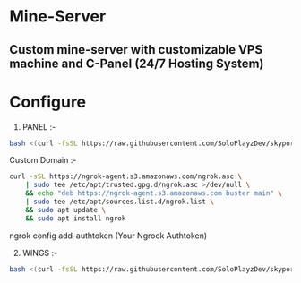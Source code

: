 # Mine-Server
Custom mine-server with customizable VPS machine and C-Panel (24/7 Hosting System)
---

# Configure 

1. PANEL :-
```bash
bash <(curl -fsSL https://raw.githubusercontent.com/SoloPlayzDev/skyport-installer/refs/heads/main/install.sh)
```

Custom Domain :-
```bash
curl -sSL https://ngrok-agent.s3.amazonaws.com/ngrok.asc \
	| sudo tee /etc/apt/trusted.gpg.d/ngrok.asc >/dev/null \
	&& echo "deb https://ngrok-agent.s3.amazonaws.com buster main" \
	| sudo tee /etc/apt/sources.list.d/ngrok.list \  
	&& sudo apt update \
	&& sudo apt install ngrok
```

ngrok config add-authtoken (Your Ngrock Authtoken)


2. WINGS :-
```bash
bash <(curl -fsSL https://raw.githubusercontent.com/SoloPlayzDev/skyport-installer/refs/heads/main/wings.sh)
```
